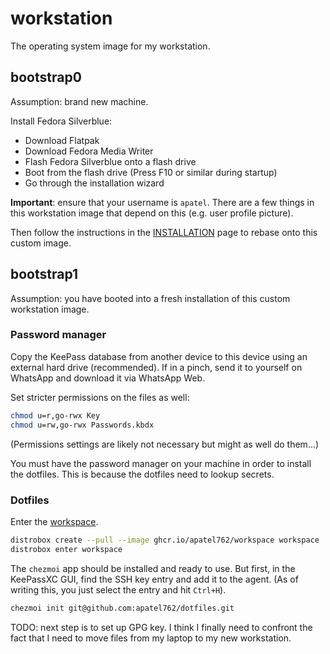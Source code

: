 # workstation

The operating system image for my workstation.

## bootstrap0

Assumption: brand new machine.

Install Fedora Silverblue:

- Download Flatpak
- Download Fedora Media Writer
- Flash Fedora Silverblue onto a flash drive
- Boot from the flash drive (Press F10 or similar during startup)
- Go through the installation wizard

**Important**: ensure that your username is `apatel`. There are a few things in this workstation image that depend on this (e.g. user profile picture).

Then follow the instructions in the [INSTALLATION](INSTALLATION.md) page to rebase onto this custom image.

## bootstrap1

Assumption: you have booted into a fresh installation of this custom workstation image.

### Password manager

Copy the KeePass database from another device to this device using an external hard drive (recommended). If in a pinch, send it to yourself on WhatsApp and download it via WhatsApp Web.

Set stricter permissions on the files as well:

```bash
chmod u=r,go-rwx Key
chmod u=rw,go-rwx Passwords.kbdx
```

(Permissions settings are likely not necessary but might as well do them...)

You must have the password manager on your machine in order to install the dotfiles. This is because the dotfiles need to lookup secrets.

### Dotfiles

Enter the [workspace](https://github.com/apatel762/workspace).

```bash
distrobox create --pull --image ghcr.io/apatel762/workspace workspace
distrobox enter workspace
```

The `chezmoi` app should be installed and ready to use. But first, in the KeePassXC GUI, find the SSH key entry and add it to the agent. (As of writing this, you just select the entry and hit `Ctrl+H`).

```bash
chezmoi init git@github.com:apatel762/dotfiles.git
```

TODO: next step is to set up GPG key. I think I finally need to confront the fact that I need to move files from my laptop to my new workstation.
